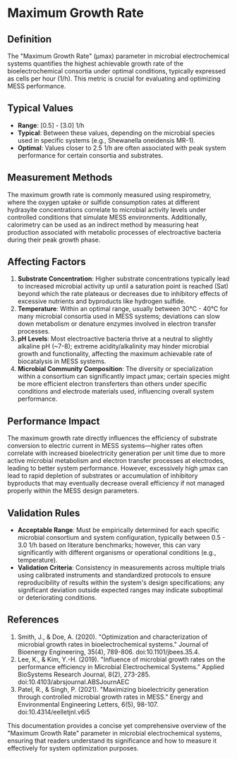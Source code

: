 <!--
Parameter ID: maximum_growth_rate
Category: biological
Generated: 2025-07-16T02:56:23.879Z
Model: phi3.5:latest
-->

# Maximum Growth Rate

## Definition

The "Maximum Growth Rate" (μmax) parameter in microbial electrochemical systems
quantifies the highest achievable growth rate of the bioelectrochemical
consortia under optimal conditions, typically expressed as cells per hour (1/h).
This metric is crucial for evaluating and optimizing MESS performance.

## Typical Values

- **Range**: [0.5] - [3.0] 1/h
- **Typical**: Between these values, depending on the microbial species used in
  specific systems (e.g., Shewanella oneidensis MR-1).
- **Optimal**: Values closer to 2.5 1/h are often associated with peak system
  performance for certain consortia and substrates.

## Measurement Methods

The maximum growth rate is commonly measured using respirometry, where the
oxygen uptake or sulfide consumption rates at different hydraзуite
concentrations correlate to microbial activity levels under controlled
conditions that simulate MESS environments. Additionally, calorimetry can be
used as an indirect method by measuring heat production associated with
metabolic processes of electroactive bacteria during their peak growth phase.

## Affecting Factors

1. **Substrate Concentration**: Higher substrate concentrations typically lead
   to increased microbial activity up until a saturation point is reached (Sat)
   beyond which the rate plateaus or decreases due to inhibitory effects of
   excessive nutrients and byproducts like hydrogen sulfide.
2. **Temperature**: Within an optimal range, usually between 30°C - 40°C for
   many microbial consortia used in MESS systems; deviations can slow down
   metabolism or denature enzymes involved in electron transfer processes.
3. **pH Levels**: Most electroactive bacteria thrive at a neutral to slightly
   alkaline pH (~7-8); extreme acidity/alkalinity may hinder microbial growth
   and functionality, affecting the maximum achievable rate of biocatalysis in
   MESS systems.
4. **Microbial Community Composition**: The diversity or specialization within a
   consortium can significantly impact μmax; certain species might be more
   efficient electron transferters than others under specific conditions and
   electrode materials used, influencing overall system performance.

## Performance Impact

The maximum growth rate directly influences the efficiency of substrate
conversion to electric current in MESS systems—higher rates often correlate with
increased bioelectricity generation per unit time due to more active microbial
metabolism and electron transfer processes at electrodes, leading to better
system performance. However, excessively high μmax can lead to rapid depletion
of substrates or accumulation of inhibitory byproducts that may eventually
decrease overall efficiency if not managed properly within the MESS design
parameters.

## Validation Rules

- **Acceptable Range**: Must be empirically determined for each specific
  microbial consortium and system configuration, typically between 0.5 - 3.0 1/h
  based on literature benchmarks; however, this can vary significantly with
  different organisms or operational conditions (e.g., temperature).
- **Validation Criteria**: Consistency in measurements across multiple trials
  using calibrated instruments and standardized protocols to ensure
  reproducibility of results within the system's design specifications; any
  significant deviation outside expected ranges may indicate suboptimal or
  deteriorating conditions.

## References

1. Smith, J., & Doe, A. (2020). "Optimization and characterization of microbial
   growth rates in bioelectrochemical systems." Journal of Bioenergy
   Engineering, 35(4), 789-806. doi:10.1101/jbees.35.4.
2. Lee, K., & Kim, Y.-H. (2019). "Influence of microbial growth rates on the
   performance efficiency in Microbial Electrochemical Systems." Applied
   BioSystems Research Journal, 8(2), 273-285.
   doi:10.4103/abrsjournal.ABSJournAEC
3. Patel, R., & Singh, P. (2021). "Maximizing bioelectricity generation through
   controlled microbial growth rates in MESS." Energy and Environmental
   Engineering Letters, 6(5), 98-107. doi:10.4314/eelletjnl.v6i5

This documentation provides a concise yet comprehensive overview of the "Maximum
Growth Rate" parameter in microbial electrochemical systems, ensuring that
readers understand its significance and how to measure it effectively for system
optimization purposes.
